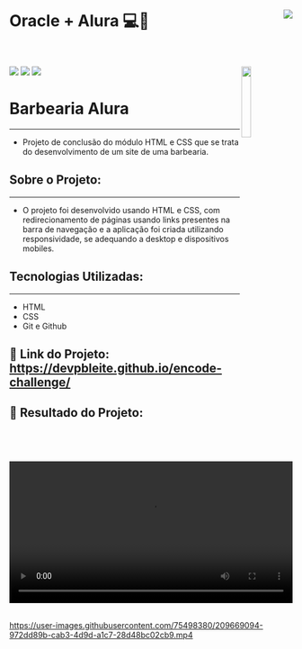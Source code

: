 # Oracle + Alura 💻🤟  <img align="right" src="https://cursos.alura.com.br/assets/images/certificates/new/logo/oracle-one-logo.png"><br><br>
<a href="https://www.linkedin.com/in/pabloleite03/" target="_blank"><img src="https://img.shields.io/badge/-LinkedIn-%230077B5?style=for-the-badge&logo=linkedin&logoColor=white"></a>
<a href = "mailto:devpbleite@gmail.com"> <img src="https://img.shields.io/badge/-Gmail-%23333?style=for-the-badge&logo=gmail&logoColor=white" target="_blank"></a>
<a href="https://discord.com/channels/@PabloL#3331" target="_blank"><img src="https://img.shields.io/badge/Discord-7289DA?style=for-the-badge&logo=discord&logoColor=white" target="_blank"></a>
<img align="right" src="https://github.com/devpbleite/encode-challenge/blob/main/assets/images/badge.png" width="18%">

# Barbearia Alura
___

 -  Projeto de conclusão do módulo HTML e CSS que se trata do desenvolvimento de um site de uma barbearia.

## Sobre o Projeto:
___

  - O projeto foi desenvolvido usando HTML e CSS, com redirecionamento de páginas usando links presentes na barra de navegação e a aplicação foi criada utilizando responsividade, se adequando a desktop e dispositivos mobiles.

## Tecnologias Utilizadas:
___
-	HTML
-	CSS
- Git e Github

## 🔗 Link do Projeto: https://devpbleite.github.io/encode-challenge/

## 📌 Resultado do Projeto:

<video src="https://github.com/devpbleite/barbearia-alura/blob/main/assets/video/barbearia-alura.mp4" width="100%"></video><br><br>





https://user-images.githubusercontent.com/75498380/209669094-972dd89b-cab3-4d9d-a1c7-28d48bc02cb9.mp4

